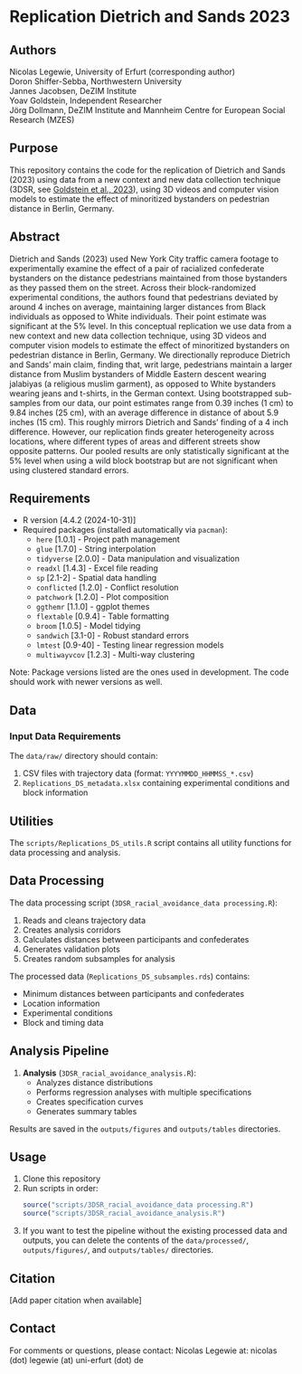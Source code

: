# Replication Dietrich and Sands 2023

## Authors

Nicolas Legewie, University of Erfurt (corresponding author)  
Doron Shiffer-Sebba, Northwestern University  
Jannes Jacobsen, DeZIM Institute  
Yoav Goldstein, Independent Researcher  
Jörg Dollmann, DeZIM Institute and Mannheim Centre for European Social Research (MZES)  


## Purpose

This repository contains the code for the replication of Dietrich and Sands (2023) using data from a new context and new data collection technique (3DSR, see [Goldstein et al., 2023](https://doi.org/10.1177/00491241221147)), using 3D videos and computer vision models to estimate the effect of minoritized bystanders on pedestrian distance in Berlin, Germany.


## Abstract

Dietrich and Sands (2023) used New York City traffic camera footage to experimentally examine the effect of a pair of racialized confederate bystanders on the distance pedestrians maintained from those bystanders as they passed them on the street. Across their block-randomized experimental conditions, the authors found that pedestrians deviated by around 4 inches on average, maintaining larger distances from Black individuals as opposed to White individuals. Their point estimate was significant at the 5% level. In this conceptual replication we use data from a new context and new data collection technique, using 3D videos and computer vision models to estimate the effect of minoritized bystanders on pedestrian distance in Berlin, Germany. We directionally reproduce Dietrich and Sands’ main claim, finding that, writ large, pedestrians maintain a larger distance from Muslim bystanders of Middle Eastern descent wearing jalabiyas (a religious muslim garment), as opposed to White bystanders wearing jeans and t-shirts, in the German context. Using bootstrapped sub-samples from our data, our point estimates range from 0.39 inches (1 cm) to 9.84 inches (25 cm), with an average difference in distance of about 5.9 inches (15 cm). This roughly mirrors Dietrich and Sands’ finding of a 4 inch difference. However, our replication finds greater heterogeneity across locations, where different types of areas and different streets show opposite patterns. Our pooled results are only statistically significant at the 5% level when using a wild block bootstrap but are not significant when using clustered standard errors.


## Requirements

- R version [4.4.2 (2024-10-31)]
- Required packages (installed automatically via `pacman`):
  - `here` [1.0.1] - Project path management
  - `glue` [1.7.0] - String interpolation
  - `tidyverse` [2.0.0] - Data manipulation and visualization
  - `readxl` [1.4.3] - Excel file reading
  - `sp` [2.1-2] - Spatial data handling
  - `conflicted` [1.2.0] - Conflict resolution
  - `patchwork` [1.2.0] - Plot composition
  - `ggthemr` [1.1.0] - ggplot themes
  - `flextable` [0.9.4] - Table formatting
  - `broom` [1.0.5] - Model tidying
  - `sandwich` [3.1-0] - Robust standard errors
  - `lmtest` [0.9-40] - Testing linear regression models
  - `multiwayvcov` [1.2.3] - Multi-way clustering

Note: Package versions listed are the ones used in development. The code should work with newer versions as well.

## Data

### Input Data Requirements
The `data/raw/` directory should contain:
1. CSV files with trajectory data (format: `YYYYMMDD_HHMMSS_*.csv`)
2. `Replications_DS_metadata.xlsx` containing experimental conditions and block information

## Utilities

The `scripts/Replications_DS_utils.R` script contains all utility functions for data processing and analysis.

## Data Processing
The data processing script (`3DSR_racial_avoidance_data processing.R`):
1. Reads and cleans trajectory data
2. Creates analysis corridors
3. Calculates distances between participants and confederates
4. Generates validation plots
5. Creates random subsamples for analysis

The processed data (`Replications_DS_subsamples.rds`) contains:
- Minimum distances between participants and confederates
- Location information
- Experimental conditions
- Block and timing data


## Analysis Pipeline

1. **Analysis** (`3DSR_racial_avoidance_analysis.R`):
   - Analyzes distance distributions
   - Performs regression analyses with multiple specifications
   - Creates specification curves
   - Generates summary tables

Results are saved in the `outputs/figures` and `outputs/tables` directories.


## Usage

1. Clone this repository
2. Run scripts in order:
   ```R
   source("scripts/3DSR_racial_avoidance_data processing.R")
   source("scripts/3DSR_racial_avoidance_analysis.R")
   ```
3. If you want to test the pipeline without the existing processed data and outputs, you can delete the contents of the `data/processed/`, `outputs/figures/`, and `outputs/tables/` directories.


## Citation

[Add paper citation when available]

## Contact

For comments or questions, please contact: Nicolas Legewie at: nicolas (dot) legewie (at) uni-erfurt (dot) de
